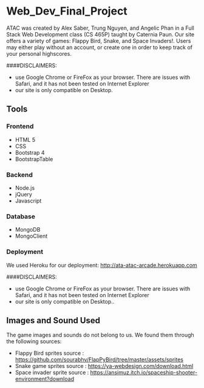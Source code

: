 # Web_Dev_Final_Project

ATAC was created by Alex Saber, Trung Nguyen, and Angelic Phan in a Full Stack Web Development class (CS 465P) taught by Caternia Paun. Our site offers a variety of games: Flappy Bird, Snake, and Space Invaders!. Users may either play without an account, or create one in order to keep track of your personal highscores.

####DISCLAIMERS:

- use Google Chrome or FireFox as your browser. There are issues with Safari, and it has not been tested on Internet Explorer
- our site is only compatible on Desktop.

## Tools

### Frontend

- HTML 5
- CSS
- Bootstrap 4
- BootstrapTable

### Backend

- Node.js
- jQuery
- Javascript

### Database

- MongoDB
- MongoClient

### Deployment

We used Heroku for our deployment: http://ata-atac-arcade.herokuapp.com

####DISCLAIMERS:

- use Google Chrome or FireFox as your browser. There are issues with Safari, and it has not been tested on Internet Explorer
- our site is only compatible on Desktop..

## Images and Sound Used

The game images and sounds do not belong to us. We found them through the following sources:

- Flappy Bird sprites source : https://github.com/sourabhv/FlapPyBird/tree/master/assets/sprites
- Snake game sprites source : https://ya-webdesign.com/download.html
- Space invader sprite source : https://ansimuz.itch.io/spaceship-shooter-environment?download
